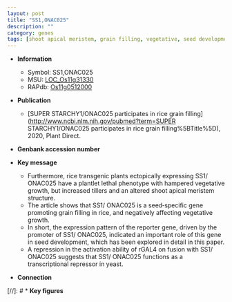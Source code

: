 ```yaml
---
layout: post
title: "SS1,ONAC025"
description: ""
category: genes
tags: [shoot apical meristem, grain filling, vegetative, seed development, transcriptional repressor]
---
```


* **Information**  
    + Symbol: SS1,ONAC025  
    + MSU: [LOC_Os11g31330](http://rice.uga.edu/cgi-bin/ORF_infopage.cgi?orf=LOC_Os11g31330)  
    + RAPdb: [Os11g0512000](http://rapdb.dna.affrc.go.jp/viewer/gbrowse_details/irgsp1?name=Os11g0512000)  

* **Publication**  
    + [SUPER STARCHY1/ONAC025 participates in rice grain filling](http://www.ncbi.nlm.nih.gov/pubmed?term=SUPER STARCHY1/ONAC025 participates in rice grain filling%5BTitle%5D), 2020, Plant Direct.

* **Genbank accession number**  

* **Key message**  
    + Furthermore, rice transgenic plants ectopically expressing SS1/ ONAC025 have a plantlet lethal phenotype with hampered vegetative growth, but increased tillers and an altered shoot apical meristem structure.
    + The article shows that SS1/ ONAC025 is a seed‐specific gene promoting grain filling in rice, and negatively affecting vegetative growth.
    + In short, the expression pattern of the reporter gene, driven by the promoter of SS1/ ONAC025, indicated an important role of this gene in seed development, which has been explored in detail in this paper.
    + A repression in the activation ability of rGAL4 on fusion with SS1/ ONAC025 suggests that SS1/ ONAC025 functions as a transcriptional repressor in yeast.

* **Connection**  

[//]: # * **Key figures**  


